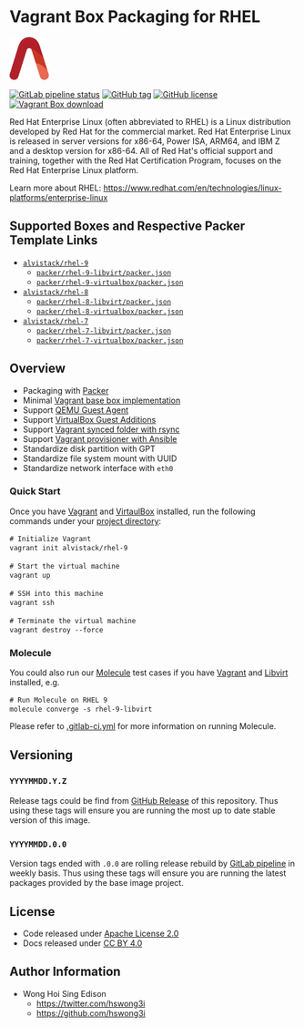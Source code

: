 # Vagrant Box Packaging for RHEL

<a href="https://alvistack.com" title="AlviStack" target="_blank"><img src="/alvistack.svg" height="75" alt="AlviStack"></a>

[![GitLab pipeline status](https://img.shields.io/gitlab/pipeline/alvistack/vagrant-rhel/master)](https://gitlab.com/alvistack/vagrant-rhel/-/pipelines)
[![GitHub tag](https://img.shields.io/github/tag/alvistack/vagrant-rhel.svg)](https://github.com/alvistack/vagrant-rhel/tags)
[![GitHub license](https://img.shields.io/github/license/alvistack/vagrant-rhel.svg)](https://github.com/alvistack/vagrant-rhel/blob/master/LICENSE)
[![Vagrant Box download](https://img.shields.io/badge/dynamic/json?label=alvistack%2Frhel-9&query=%24.boxes%5B%3A1%5D.downloads&url=https%3A%2F%2Fapp.vagrantup.com%2Fapi%2Fv1%2Fsearch%3Fq%3Dalvistack%2Frhel-9)](https://app.vagrantup.com/alvistack/boxes/rhel-9)

Red Hat Enterprise Linux (often abbreviated to RHEL) is a Linux distribution developed by Red Hat for the commercial market. Red Hat Enterprise Linux is released in server versions for x86-64, Power ISA, ARM64, and IBM Z and a desktop version for x86-64. All of Red Hat's official support and training, together with the Red Hat Certification Program, focuses on the Red Hat Enterprise Linux platform.

Learn more about RHEL: <https://www.redhat.com/en/technologies/linux-platforms/enterprise-linux>

## Supported Boxes and Respective Packer Template Links

  - [`alvistack/rhel-9`](https://app.vagrantup.com/alvistack/boxes/rhel-9)
      - [`packer/rhel-9-libvirt/packer.json`](https://github.com/alvistack/vagrant-rhel/blob/master/packer/rhel-9-libvirt/packer.json)
      - [`packer/rhel-9-virtualbox/packer.json`](https://github.com/alvistack/vagrant-rhel/blob/master/packer/rhel-9-virtualbox/packer.json)
  - [`alvistack/rhel-8`](https://app.vagrantup.com/alvistack/boxes/rhel-8)
      - [`packer/rhel-8-libvirt/packer.json`](https://github.com/alvistack/vagrant-rhel/blob/master/packer/rhel-8-libvirt/packer.json)
      - [`packer/rhel-8-virtualbox/packer.json`](https://github.com/alvistack/vagrant-rhel/blob/master/packer/rhel-8-virtualbox/packer.json)
  - [`alvistack/rhel-7`](https://app.vagrantup.com/alvistack/boxes/rhel-7)
      - [`packer/rhel-7-libvirt/packer.json`](https://github.com/alvistack/vagrant-rhel/blob/master/packer/rhel-7-libvirt/packer.json)
      - [`packer/rhel-7-virtualbox/packer.json`](https://github.com/alvistack/vagrant-rhel/blob/master/packer/rhel-7-virtualbox/packer.json)

## Overview

  - Packaging with [Packer](https://www.packer.io/)
  - Minimal [Vagrant base box implementation](https://www.vagrantup.com/docs/boxes/base)
  - Support [QEMU Guest Agent](https://wiki.qemu.org/Features/GuestAgent)
  - Support [VirtualBox Guest Additions](https://www.virtualbox.org/manual/ch04.html)
  - Support [Vagrant synced folder with rsync](https://www.vagrantup.com/docs/synced-folders/rsync)
  - Support [Vagrant provisioner with Ansible](https://www.vagrantup.com/docs/provisioning/ansible)
  - Standardize disk partition with GPT
  - Standardize file system mount with UUID
  - Standardize network interface with `eth0`

### Quick Start

Once you have [Vagrant](https://www.vagrantup.com/docs/installation) and [VirtaulBox](https://www.virtualbox.org/) installed, run the following commands under your [project directory](https://learn.hashicorp.com/tutorials/vagrant/getting-started-project-setup?in=vagrant/getting-started):

    # Initialize Vagrant
    vagrant init alvistack/rhel-9
    
    # Start the virtual machine
    vagrant up
    
    # SSH into this machine
    vagrant ssh
    
    # Terminate the virtual machine
    vagrant destroy --force

### Molecule

You could also run our [Molecule](https://molecule.readthedocs.io/en/stable/) test cases if you have [Vagrant](https://www.vagrantup.com/) and [Libvirt](https://libvirt.org/) installed, e.g.

    # Run Molecule on RHEL 9
    molecule converge -s rhel-9-libvirt

Please refer to [.gitlab-ci.yml](.gitlab-ci.yml) for more information on running Molecule.

## Versioning

### `YYYYMMDD.Y.Z`

Release tags could be find from [GitHub Release](https://github.com/alvistack/vagrant-rhel/tags) of this repository. Thus using these tags will ensure you are running the most up to date stable version of this image.

### `YYYYMMDD.0.0`

Version tags ended with `.0.0` are rolling release rebuild by [GitLab pipeline](https://gitlab.com/alvistack/vagrant-rhel/-/pipelines) in weekly basis. Thus using these tags will ensure you are running the latest packages provided by the base image project.

## License

  - Code released under [Apache License 2.0](LICENSE)
  - Docs released under [CC BY 4.0](http://creativecommons.org/licenses/by/4.0/)

## Author Information

  - Wong Hoi Sing Edison
      - <https://twitter.com/hswong3i>
      - <https://github.com/hswong3i>
